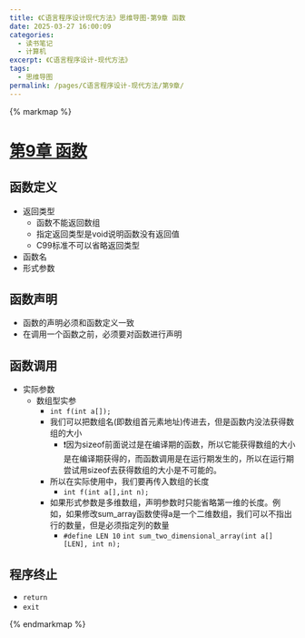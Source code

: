 ```yaml
---
title: 《C语言程序设计现代方法》思维导图-第9章 函数
date: 2025-03-27 16:00:09
categories:
  - 读书笔记
  - 计算机
excerpt: 《C语言程序设计-现代方法》
tags:
  - 思维导图
permalink: /pages/C语言程序设计-现代方法/第9章/
---
```


{% markmap %}

# [第9章 函数](/pages/C语言程序设计-现代方法/思维导图/汇总/)

## 函数定义
- 返回类型
    - 函数不能返回数组
    - 指定返回类型是void说明函数没有返回值
    - C99标准不可以省略返回类型
- 函数名
- 形式参数
## 函数声明
- 函数的声明必须和函数定义一致
- 在调用一个函数之前，必须要对函数进行声明
## 函数调用
- 实际参数
    - 数组型实参
        - `int f(int a[]);`
        - 我们可以把数组名(即数组首元素地址)传进去，但是函数内没法获得数组的大小
            - ❗因为sizeof前面说过是在编译期的函数，所以它能获得数组的大小是在编译期获得的，而函数调用是在运行期发生的，所以在运行期尝试用sizeof去获得数组的大小是不可能的。
        - 所以在实际使用中，我们要再传入数组的长度
            - `int f(int a[],int n);`
        - 如果形式参数是多维数组，声明参数时只能省略第一维的长度。例如，如果修改sum_array函数使得a是一个二维数组，我们可以不指出行的数量，但是必须指定列的数量
            - `#define LEN 10`
                        `int sum_two_dimensional_array(int a[][LEN], int n);`
## 程序终止
- `return`
- `exit`




{% endmarkmap %}